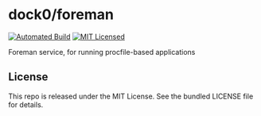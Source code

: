 dock0/foreman
=======

[![Automated Build](http://img.shields.io/badge/automated-build-green.svg)](https://registry.hub.docker.com/u/dock0/foreman/)
[![MIT Licensed](http://img.shields.io/badge/license-MIT-green.svg)](https://tldrlegal.com/license/mit-license)

Foreman service, for running procfile-based applications

## License

This repo is released under the MIT License. See the bundled LICENSE file for details.

